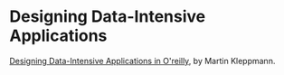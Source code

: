 # Designing Data-Intensive Applications

[Designing Data-Intensive Applications in O'reilly](https://learning.oreilly.com/library/view/designing-data-intensive-applications/9781491903063/ch04.html), by Martin Kleppmann.
